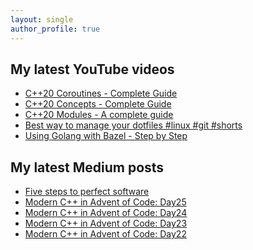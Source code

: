 ```yaml
---
layout: single
author_profile: true
---
```


## My latest YouTube videos

<!--START_SECTION:youtube-->
* [C++20 Coroutines - Complete Guide](https:&#x2F;&#x2F;www.youtube.com&#x2F;watch?v&#x3D;w-dmOHhBX9o)
* [C++20 Concepts  - Complete Guide](https:&#x2F;&#x2F;www.youtube.com&#x2F;watch?v&#x3D;1So7onMFxJM)
* [C++20 Modules - A complete guide](https:&#x2F;&#x2F;www.youtube.com&#x2F;watch?v&#x3D;WRCwciJ5MTE)
* [Best way to manage your dotfiles #linux #git #shorts](https:&#x2F;&#x2F;www.youtube.com&#x2F;watch?v&#x3D;LHrB4TcU1JM)
* [Using Golang with Bazel - Step by Step](https:&#x2F;&#x2F;www.youtube.com&#x2F;watch?v&#x3D;mXLrk0ipwz4)
<!--END_SECTION:youtube-->

## My latest Medium posts

<!--START_SECTION:medium-->
* [Five steps to perfect software](https:&#x2F;&#x2F;itnext.io&#x2F;five-steps-to-perfect-software-cfd4bd58a91b?source&#x3D;rss-1e1de1006a93------2)
* [Modern C++ in Advent of Code: Day25](https:&#x2F;&#x2F;itnext.io&#x2F;modern-c-in-advent-of-code-day25-29630dd6b5d9?source&#x3D;rss-1e1de1006a93------2)
* [Modern C++ in Advent of Code: Day24](https:&#x2F;&#x2F;itnext.io&#x2F;modern-c-in-advent-of-code-day24-4a7a11000778?source&#x3D;rss-1e1de1006a93------2)
* [Modern C++ in Advent of Code: Day23](https:&#x2F;&#x2F;itnext.io&#x2F;modern-c-in-advent-of-code-day23-cb9a0cc30ee3?source&#x3D;rss-1e1de1006a93------2)
* [Modern C++ in Advent of Code: Day22](https:&#x2F;&#x2F;itnext.io&#x2F;modern-c-in-advent-of-code-day22-ff85b2540d9b?source&#x3D;rss-1e1de1006a93------2)
<!--END_SECTION:medium-->
